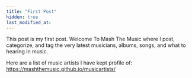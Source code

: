 ```yaml
---
title: "First Post"
hidden: true
last_modified_at:
---
```


This post is my first post. Welcome To Mash The Music where I post, categorize, and tag the very latest musicians, albums, songs, and what to hearing in music. 

Here are a list of music artists I have kept profile of: 
https://mashthemusic.github.io/musicartists/

